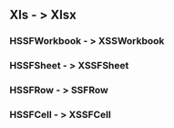 
## Xls   - >  Xlsx

### HSSFWorkbook - > XSSWorkbook
### HSSFSheet - > XSSFSheet
### HSSFRow - > SSFRow
### HSSFCell - > XSSFCell


